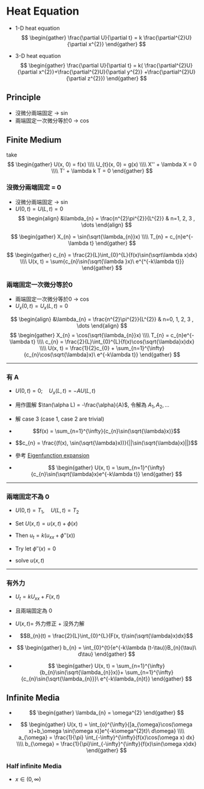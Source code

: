 # Heat Equation

- 1-D heat equation
$$
\begin{gather}
\frac{\partial U}{\partial t} = k \frac{\partial^{2}U}{\partial x^{2}}
\end{gather}
$$


- 3-D heat equation
$$
\begin{gather}
\frac{\partial U}{\partial t} = k( \frac{\partial^{2}U}{\partial x^{2}}+\frac{\partial^{2}U}{\partial y^{2}}
+\frac{\partial^{2}U}{\partial z^{2}})
\end{gather}
$$

## Principle


- 沒微分兩端固定 → $\sin$
- 兩端固定一次微分等於0 → $\cos$

## Finite Medium

take
$$
\begin{gather}
U(x, 0) = f(x)
\\\\
U_{t}(x, 0)  = g(x)
\\\\
X'' + \lambda X = 0
\\\\
T' + \lambda k T = 0
\end{gather}
$$

### 沒微分兩端固定 = 0

- 沒微分兩端固定 → $\sin$
- $U(0, t) = U(L, t) = 0$
$$
\begin{align}
&\lambda_{n}  = \frac{n^{2}\pi^{2}}{L^{2}} & n=1, 2, 3 , \dots
\end{align}
$$

$$
\begin{gather}
X_{n} = \sin(\sqrt{\lambda_{n}}x)
\\\\
T_{n} = c_{n}e^{-\lambda t}
\end{gather}
$$

$$
\begin{gather}
c_{n} = \frac{2}{L}\int_{0}^{L}{f(x)\sin(\sqrt\lambda x)dx}
\\\\
U(x, t) = \sum{c_{n}\sin(\sqrt{\lambda }x)\ e^{^{-k\lambda t}}}
\end{gather}
$$

### 兩端固定一次微分等於0
- 兩端固定一次微分等於0 → $\cos$
- $U_{x}(0, t) = U_{x}(L, t) = 0$


$$
\begin{align}
&\lambda_{n}  = \frac{n^{2}\pi^{2}}{L^{2}} & n=0, 1, 2, 3 , \dots
\end{align}
$$
$$
\begin{gather}
X_{n} = \cos(\sqrt{\lambda_{n}}x)
\\\\
T_{n} = c_{n}e^{-\lambda t}
\\\\
c_{n} = \frac{2}{L}\int_{0}^{L}{f(x)\cos(\sqrt{\lambda}x)dx}
\\\\
U(x, t) = \frac{1}{2}c_{0} + \sum_{n=1}^{\infty}{c_{n}\cos(\sqrt{\lambda}x)\ e^{-k\lambda t}}
\end{gather}
$$

---

### 有 A

- $U(0, t) = 0; \quad U_{x}(L, t) = -AU(L, t)$


- 用作圖解 $\tan(\alpha L) = -\frac{\alpha}{A}$, 令解為 $A_{1}, A_{2}, \dots$

- 解 case 3 (case 1, case 2 are trivial)

- $$f(x) = \sum_{n=1}^{\infty}{c_{n}\sin(\sqrt{\lambda}x)}$$
- $$c_{n} = \frac{(f(x), \sin(\sqrt{\lambda}x))}{||\sin(\sqrt{\lambda}x)||}$$

- 參考 [Eigenfunction expansion](Sturm-Liouville%20problem#Eigenfunction%20expansion)

- $$
\begin{gather}
U(x, t) = \sum_{n=1}^{\infty}{c_{n}\sin(\sqrt{\lambda}x)e^{-k\lambda t}}
\end{gather}
$$

---

### 兩端固定不為 0

- $U(0, t) = T_{1}, \quad U(L, t) = T_{2}$

- Set $U(x, t) = u(x, t) + \phi(x)$
 - Then $u_{t} = k(u_{xx}+\phi''(x))$
- Try let $\phi''(x) = 0$

- solve $u(x, t)$

----

### 有外力
- $U_{t} = k U_{xx}+F(x, t)$
- 且兩端固定為 0

- $U(x, t) =$ 外力修正 + 沒外力解

- $$B_{n}(t) = \frac{2}{L}\int_{0}^{L}{F(x, t)\sin(\sqrt{\lambda}x)dx}$$

- $$
\begin{gather}
b_{n} = \int_{0}^{t}{e^{-k\lambda (t-\tau)}B_{n}(\tau)\ d\tau}
\end{gather}
$$

- $$
\begin{gather}
U(x, t) = \sum_{n=1}^{\infty}{b_{n}\sin(\sqrt{\lambda_{n}}x)}+ \sum_{n=1}^{\infty}{c_{n}\sin{\sqrt{\lambda_{n}}}\ e^{-k\lambda_{n}t}}
\end{gather}
$$

## Infinite Media

- $$
\begin{gather}
\lambda_{n} = \omega^{2}
\end{gather}
$$

- $$
\begin{gather}
U(x, t) = \int_{o}^{\infty}{[a_{\omega}\cos(\omega x)+b_\omega \sin(\omega x)]e^{-k\omega^{2}t}\ d\omega}
\\\\
a_{\omega} = \frac{1}{\pi} \int_{-\infty}^{\infty}{f(x)\cos(\omega x) dx}
\\\\
b_{\omega} = \frac{1}{\pi}\int_{-\infty}^{\infty}{f(x)\sin(\omega x)dx}
\end{gather}
$$

### Half infinite Media

- $x \in (0, \infty)$


